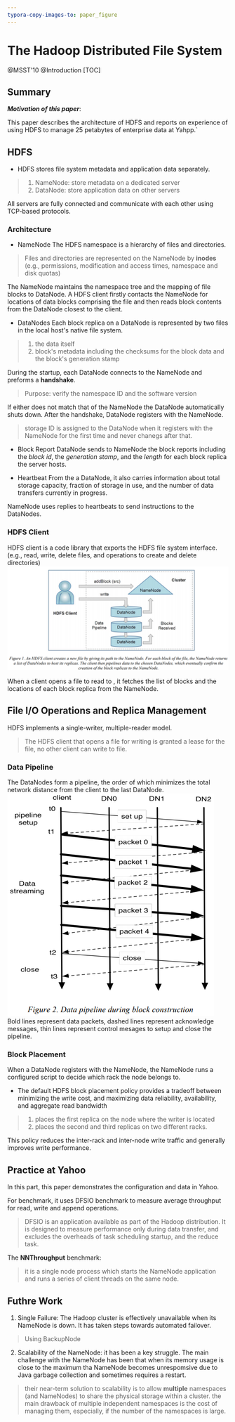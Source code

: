 ```yaml
---
typora-copy-images-to: paper_figure
---
```

# The Hadoop Distributed File System
@MSST'10 @Introduction
[TOC]

## Summary
***Motivation of this paper***: 

This paper describes the architecture of HDFS and reports on experience of using HDFS to manage 25 petabytes of enterprise data at Yahpp.`

## HDFS
- HDFS stores file system metadata and application data separately.
>1. NameNode: store metadata on a dedicated server
>2. DataNode: store application data on other servers

All servers are fully connected and communicate with each other using TCP-based protocols.

### Architecture
- NameNode
The HDFS namespace is a hierarchy of files and directories.
> Files and directories are represented on the NameNode by **inodes** (e.g., permissions, modification and access times, namespace and disk quotas)

The NameNode maintains the namespace tree and the mapping of file blocks to DataNode. A HDFS client firstly contacts the NameNode for locations of data blocks comprising the file and then reads block contents from the DataNode closest to the client.

- DataNodes
Each block replica on a DataNode is represented by two files in the local host's native file system.
>1. the data itself
>2. block's metadata including the checksums for the block data and the block's generation stamp

During the startup, each DataNode connects to the NameNode and preforms a **handshake**. 
> Purpose: verify the namespace ID and the software version

If either does not match that of the NameNode the DataNode automatically shuts down. After the handshake, DataNode registers with the NameNode.
> storage ID is assigned to the DataNode when it registers with the NameNode for the first time and never chanegs after that.

- Block Report
DataNode sends to NameNode the block reports including the *block id*, the *generation stamp*, and the *length* for each block replica the server hosts.

- Heartbeat
From the a DataNode, it also carries information about total storage capacity, fraction of storage in use, and the number of data transfers currently in progress.

NameNode uses replies to heartbeats to send instructions to the DataNodes. 


### HDFS Client
HDFS client is a code library that exports the HDFS file system interface. (e.g., read, write, delete files, and operations to create and delete directories)
![1539263939506](paper_figure/1539263939506.png)

When a client opens a file to read to , it fetches the list of blocks and the locations of each block replica from the NameNode.

## File I/O Operations and Replica Management
HDFS implements a single-writer, multiple-reader model. 
> The HDFS client that opens a file for writing is granted a lease for the file, no other client can write to file.

### Data Pipeline

The DataNodes form a pipeline, the order of which minimizes the total network distance from the client to the last DataNode.
![1539311866259](paper_figure/1539311866259.png)
Bold lines represent data packets, dashed lines represent acknowledge messages, thin lines represent control mesages to setup and close the pipeline.

### Block Placement
When a DataNode registers with the NameNode, the NameNode runs a configured script to decide which rack the node belongs to.

- The default HDFS block placement policy provides a tradeoff between minimizing the write cost, and maximizing data reliability, availability, and aggregate read bandwidth
>1. places the first replica on the node where the writer is located
>2. places the second and third replicas on two different racks.

This policy reduces the inter-rack and inter-node write traffic and generally improves write performance.


## Practice at Yahoo
In this part, this paper demonstrates the configuration and data in Yahoo.

For benchmark, it uses DFSIO benchmark to measure average throughput for read, write and append operations.
> DFSIO is an application available as part of the Hadoop distribution. It is designed to measure performance only during data transfer, and excludes the overheads of task scheduling startup, and the reduce task.

The **NNThroughput** benchmark:
> it is a single node process which starts the NameNode application and runs a series of client threads on the same node.


## Futhre Work
1. Single Failure: The Hadoop cluster is effectively unavailable when its NameNode is down. It has taken steps towards automated failover.
> Using BackupNode 

2. Scalability of the NameNode: it has been a key struggle. The main challenge with the NameNode has been that when its memory usage is close to the maximum tha NameNode becomes unrespomsive due to Java garbage collection and sometimes requires a restart.
> their near-term solution to scalability is to allow **multiple** namespaces (and NameNodes) to share the physical storage within a cluster.
> the main drawback of multiple independent namespaces is the cost of managing them, especially, if the number of the namespaces is large.  












